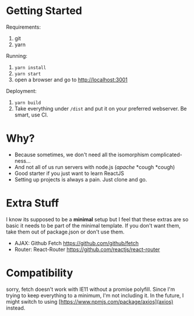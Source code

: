 # Getting Started
Requirements:

1. git
2. yarn

Running:

1. `yarn install`
2. `yarn start`
3. open a browser and go to [http://localhost:3001](localhost:3001)

Deployment:

1. `yarn build`
2. Take everything under `/dist` and put it on your preferred
webserver. Be smart, use CI.

# Why?
- Because sometimes, we don't need all the isomorphism complicated-ness...
- And not all of us run servers with node.js (_apache_ *cough *cough)
- Good starter if you just want to learn ReactJS
- Setting up projects is always a pain. Just clone and go.

# Extra Stuff
I know its supposed to be a __minimal__ setup but I feel that these extras
are so basic it needs to be part of the minimal template. If you don't want
them, take them out of package.json or don't use them.

- AJAX: Github Fetch https://github.com/github/fetch
- Router: React-Router https://github.com/reactjs/react-router

# Compatibility
sorry, fetch doesn't work with IE11 without a promise  polyfill. Since I'm trying
to keep everything to a minimum, I'm not including it. In the future, I might switch
to using [https://www.npmjs.com/package/axios](axios) instead.
